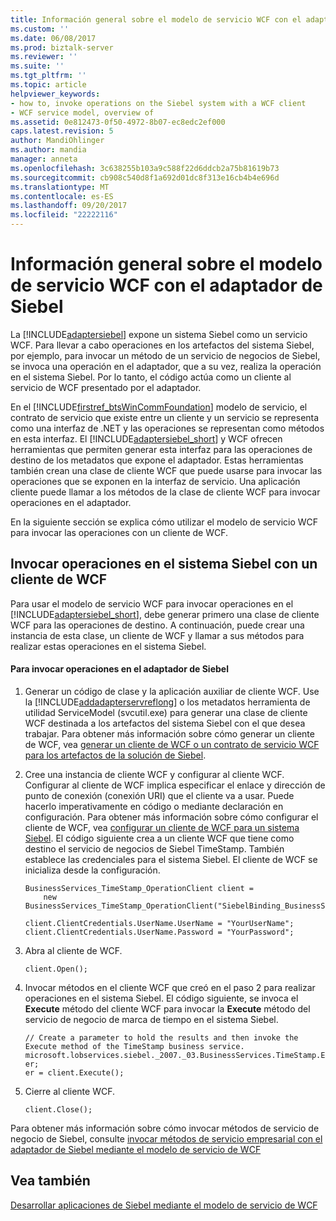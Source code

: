```yaml
---
title: Información general sobre el modelo de servicio WCF con el adaptador de Siebel | Documentos de Microsoft
ms.custom: ''
ms.date: 06/08/2017
ms.prod: biztalk-server
ms.reviewer: ''
ms.suite: ''
ms.tgt_pltfrm: ''
ms.topic: article
helpviewer_keywords:
- how to, invoke operations on the Siebel system with a WCF client
- WCF service model, overview of
ms.assetid: 0e812473-0f50-4972-8b07-ec8edc2ef000
caps.latest.revision: 5
author: MandiOhlinger
ms.author: mandia
manager: anneta
ms.openlocfilehash: 3c638255b103a9c588f22d6ddcb2a75b81619b73
ms.sourcegitcommit: cb908c540d8f1a692d01dc8f313e16cb4b4e696d
ms.translationtype: MT
ms.contentlocale: es-ES
ms.lasthandoff: 09/20/2017
ms.locfileid: "22222116"
---
```

# <a name="overview-of-the-wcf-service-model-with-the-siebel-adapter"></a>Información general sobre el modelo de servicio WCF con el adaptador de Siebel
La [!INCLUDE[adaptersiebel](../../includes/adaptersiebel-md.md)] expone un sistema Siebel como un servicio WCF. Para llevar a cabo operaciones en los artefactos del sistema Siebel, por ejemplo, para invocar un método de un servicio de negocios de Siebel, se invoca una operación en el adaptador, que a su vez, realiza la operación en el sistema Siebel. Por lo tanto, el código actúa como un cliente al servicio de WCF presentado por el adaptador.  
  
 En el [!INCLUDE[firstref_btsWinCommFoundation](../../includes/firstref-btswincommfoundation-md.md)] modelo de servicio, el contrato de servicio que existe entre un cliente y un servicio se representa como una interfaz de .NET y las operaciones se representan como métodos en esta interfaz. El [!INCLUDE[adaptersiebel_short](../../includes/adaptersiebel-short-md.md)] y WCF ofrecen herramientas que permiten generar esta interfaz para las operaciones de destino de los metadatos que expone el adaptador. Estas herramientas también crean una clase de cliente WCF que puede usarse para invocar las operaciones que se exponen en la interfaz de servicio. Una aplicación cliente puede llamar a los métodos de la clase de cliente WCF para invocar operaciones en el adaptador.  
  
 En la siguiente sección se explica cómo utilizar el modelo de servicio WCF para invocar las operaciones con un cliente de WCF.  
  
## <a name="invoking-operations-on-the-siebel-system-with-a-wcf-client"></a>Invocar operaciones en el sistema Siebel con un cliente de WCF  
 Para usar el modelo de servicio WCF para invocar operaciones en el [!INCLUDE[adaptersiebel_short](../../includes/adaptersiebel-short-md.md)], debe generar primero una clase de cliente WCF para las operaciones de destino. A continuación, puede crear una instancia de esta clase, un cliente de WCF y llamar a sus métodos para realizar estas operaciones en el sistema Siebel.  
  
#### <a name="to-invoke-operations-on-the-siebel-adapter"></a>Para invocar operaciones en el adaptador de Siebel  
  
1.  Generar un código de clase y la aplicación auxiliar de cliente WCF. Use la [!INCLUDE[addadapterservreflong](../../includes/addadapterservreflong-md.md)] o los metadatos herramienta de utilidad ServiceModel (svcutil.exe) para generar una clase de cliente WCF destinada a los artefactos del sistema Siebel con el que desea trabajar. Para obtener más información sobre cómo generar un cliente de WCF, vea [generar un cliente de WCF o un contrato de servicio WCF para los artefactos de la solución de Siebel](../../adapters-and-accelerators/adapter-siebel/generate-a-wcf-client-or-a-wcf-service-contract-for-siebel-solution-artifacts.md).  
  
2.  Cree una instancia de cliente WCF y configurar al cliente WCF. Configurar al cliente de WCF implica especificar el enlace y dirección de punto de conexión (conexión URI) que el cliente va a usar. Puede hacerlo imperativamente en código o mediante declaración en configuración. Para obtener más información sobre cómo configurar el cliente de WCF, vea [configurar un cliente de WCF para un sistema Siebel](../../adapters-and-accelerators/adapter-siebel/configure-a-wcf-client-for-a-siebel-system.md). El código siguiente crea a un cliente WCF que tiene como destino el servicio de negocios de Siebel TimeStamp. También establece las credenciales para el sistema Siebel. El cliente de WCF se inicializa desde la configuración.  
  
    ```  
    BusinessServices_TimeStamp_OperationClient client =  
        new BusinessServices_TimeStamp_OperationClient("SiebelBinding_BusinessServices_TimeStamp_Operation");  
  
    client.ClientCredentials.UserName.UserName = "YourUserName";  
    client.ClientCredentials.UserName.Password = "YourPassword";  
    ```  
  
3.  Abra al cliente de WCF.  
  
    ```  
    client.Open();  
    ```  
  
4.  Invocar métodos en el cliente WCF que creó en el paso 2 para realizar operaciones en el sistema Siebel. El código siguiente, se invoca el **Execute** método del cliente WCF para invocar la **Execute** método del servicio de negocio de marca de tiempo en el sistema Siebel.  
  
    ```  
    // Create a parameter to hold the results and then invoke the Execute method of the TimeStamp business service.  
    microsoft.lobservices.siebel._2007._03.BusinessServices.TimeStamp.ExecuteResponseRecord er;  
    er = client.Execute();  
    ```  
  
5.  Cierre al cliente WCF.  
  
    ```  
    client.Close();  
    ```  
  
 Para obtener más información sobre cómo invocar métodos de servicio de negocio de Siebel, consulte [invocar métodos de servicio empresarial con el adaptador de Siebel mediante el modelo de servicio de WCF](../../adapters-and-accelerators/adapter-siebel/run-business-service-methods-with-the-siebel-adapter-using-a-wcf-service.md) 
  
## <a name="see-also"></a>Vea también  
 [Desarrollar aplicaciones de Siebel mediante el modelo de servicio de WCF](../../adapters-and-accelerators/adapter-siebel/develop-siebel-applications-using-the-wcf-service-model.md)